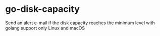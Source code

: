 # go-disk-capacity
 Send an alert e-mail if the disk capacity reaches the minimum level with golang 
support only Linux and macOS
